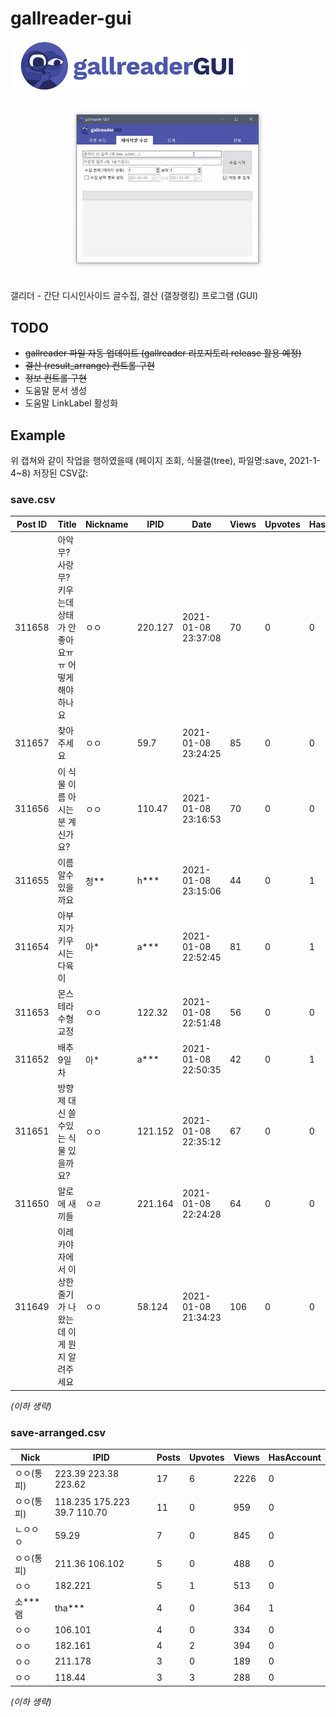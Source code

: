 # gallreader-gui
<img src="gallreadergui_logo.png" height="80">

![capture](capture.gif)

갤리더 - 간단 디시인사이드 글수집, 결산 (갤창랭킹) 프로그램 (GUI)

## TODO
* ~~gallreader 파일 자동 업데이트 (gallreader 리포지토리 release 활용 예정)~~
* ~~결산 (result_arrange) 컨트롤 구현~~
* ~~정보 컨트롤 구현~~
* 도움말 문서 생성
* 도움말 LinkLabel 활성화

## Example

위 캡쳐와 같이 작업을 행하였을때 (페이지 조회, 식물갤(tree), 파일명:save, 2021-1-4~8) 저장된 CSV값:

### save.csv
|Post ID|Title                              |Nickname|IPID    |Date               |Views|Upvotes|HasAccount|
|-------|-----------------------------------|--------|--------|-------------------|-----|-------|----------|
|311658 |아악무? 사랑무? 키우는데 상태가 안좋아요ㅠㅠ 어떻게 해야하나요|ㅇㅇ      |220.127 |2021-01-08 23:37:08|70   |0      |0         |
|311657 |찾아주세요                              |ㅇㅇ      |59.7    |2021-01-08 23:24:25|85   |0      |0         |
|311656 |이 식물 이름 아시는 분 계신가요?                |ㅇㅇ      |110.47  |2021-01-08 23:16:53|70   |0      |0         |
|311655 |이름알수있을까요                           |청\*\*     |h\*\*\* |2021-01-08 23:15:06|44   |0      |1         |
|311654 |아부지가 키우시는 다육이                      |아\*      |a\*\*\*   |2021-01-08 22:52:45|81   |0      |1         |
|311653 |몬스테라 수형교정                          |ㅇㅇ      |122.32  |2021-01-08 22:51:48|56   |0      |0         |
|311652 |배추 9일차                             |아\*      |a\*\*\*   |2021-01-08 22:50:35|42   |0      |1         |
|311651 |방향제 대신 쓸수있는 식물 있을까요?               |ㅇㅇ      |121.152 |2021-01-08 22:35:12|67   |0      |0         |
|311650 |알로에 새끼들                            |ㅇㄹ      |221.164 |2021-01-08 22:24:28|64   |0      |0         |
|311649 |이레카야자에서 이상한 줄기가 나왔는데 이게 뭔지 알려주세요   |ㅇㅇ      |58.124  |2021-01-08 21:34:23|106  |0      |0         |

_(이하 생략)_

### save-arranged.csv
|Nick  |IPID                               |Posts|Upvotes |Views              |HasAccount|
|------|-----------------------------------|-----|--------|-------------------|----------|
|ㅇㅇ(통피)|223.39 223.38 223.62               |17   |6       |2226               |0         |
|ㅇㅇ(통피)|118.235 175.223 39.7 110.70        |11   |0       |959                |0         |
|ㄴㅇㅇㅇ  |59.29                              |7    |0       |845                |0         |
|ㅇㅇ(통피)|211.36 106.102                     |5    |0       |488                |0         |
|ㅇㅇ    |182.221                            |5    |1       |513                |0         |
|소\*\*\*램 |tha\*\*\*                       |4    |0       |364                |1         |
|ㅇㅇ    |106.101                            |4    |0       |334                |0         |
|ㅇㅇ    |182.161                            |4    |2       |394                |0         |
|ㅇㅇ    |211.178                            |3    |0       |189                |0         |
|ㅇㅇ    |118.44                             |3    |3       |288                |0         |

_(이하 생략)_



